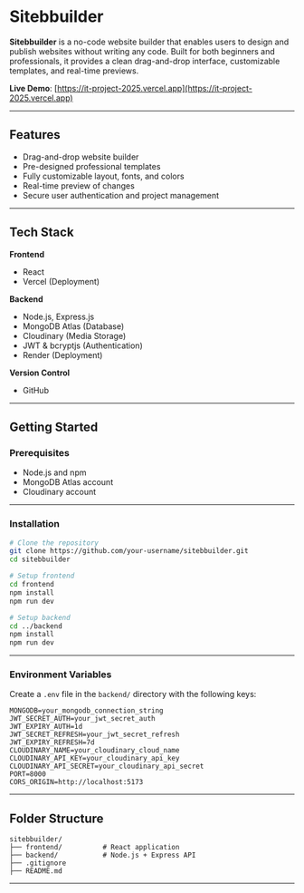 # Sitebbuilder

**Sitebbuilder** is a no-code website builder that enables users to design and publish websites without writing any code. Built for both beginners and professionals, it provides a clean drag-and-drop interface, customizable templates, and real-time previews.

**Live Demo**: [https://it-project-2025.vercel.app](https://it-project-2025.vercel.app)

---

## Features

* Drag-and-drop website builder
* Pre-designed professional templates
* Fully customizable layout, fonts, and colors
* Real-time preview of changes
* Secure user authentication and project management

---

## Tech Stack

**Frontend**

* React
* Vercel (Deployment)

**Backend**

* Node.js, Express.js
* MongoDB Atlas (Database)
* Cloudinary (Media Storage)
* JWT & bcryptjs (Authentication)
* Render (Deployment)

**Version Control**

* GitHub

---

## Getting Started

### Prerequisites

* Node.js and npm
* MongoDB Atlas account
* Cloudinary account

---

### Installation

```bash
# Clone the repository
git clone https://github.com/your-username/sitebbuilder.git
cd sitebbuilder

# Setup frontend
cd frontend
npm install
npm run dev

# Setup backend
cd ../backend
npm install
npm run dev
```

---

### Environment Variables

Create a `.env` file in the `backend/` directory with the following keys:

```
MONGODB=your_mongodb_connection_string
JWT_SECRET_AUTH=your_jwt_secret_auth
JWT_EXPIRY_AUTH=1d
JWT_SECRET_REFRESH=your_jwt_secret_refresh
JWT_EXPIRY_REFRESH=7d
CLOUDINARY_NAME=your_cloudinary_cloud_name
CLOUDINARY_API_KEY=your_cloudinary_api_key
CLOUDINARY_API_SECRET=your_cloudinary_api_secret
PORT=8000
CORS_ORIGIN=http://localhost:5173
```


---

## Folder Structure

```
sitebbuilder/
├── frontend/          # React application
├── backend/           # Node.js + Express API
├── .gitignore
├── README.md
```

---
